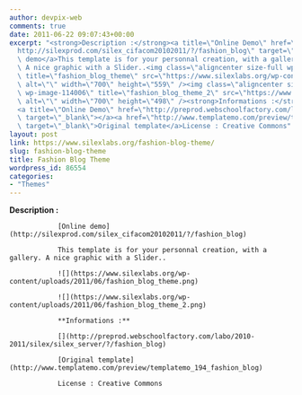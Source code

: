 ```yaml
---
author: devpix-web
comments: true
date: 2011-06-22 09:07:43+00:00
excerpt: "<strong>Description :</strong><a title=\"Online Demo\" href=\"\
  http://silexprod.com/silex_cifacom20102011/?/fashion_blog\" target=\"_blank\">Online\
  \ demo</a>This template is for your personnal creation, with a gallery.\
  \ A nice graphic with a Slider..<img class=\"aligncenter size-full wp-image-114005\"\
  \ title=\"fashion_blog_theme\" src=\"https://www.silexlabs.org/wp-content/uploads/2011/06/fashion_blog_theme.png\"\
  \ alt=\"\" width=\"700\" height=\"559\" /><img class=\"aligncenter size-full\
  \ wp-image-114006\" title=\"fashion_blog_theme_2\" src=\"https://www.silexlabs.org/wp-content/uploads/2011/06/fashion_blog_theme_2.png\"\
  \ alt=\"\" width=\"700\" height=\"498\" /><strong>Informations :</strong>\
  <a title=\"Online Demo\" href=\"http://preprod.webschoolfactory.com/labo/2010-2011/silex/silex_server/?/fashion_blog\"\
  \ target=\"_blank\"></a><a href=\"http://www.templatemo.com/preview/templatemo_194_fashion_blog\"\
  \ target=\"_blank\">Original template</a>License : Creative Commons"
layout: post
link: https://www.silexlabs.org/fashion-blog-theme/
slug: fashion-blog-theme
title: Fashion Blog Theme
wordpress_id: 86554
categories:
- "Themes"
---
```


**Description :**

				[Online demo](http://silexprod.com/silex_cifacom20102011/?/fashion_blog)

				This template is for your personnal creation, with a gallery. A nice graphic with a Slider..

				![](https://www.silexlabs.org/wp-content/uploads/2011/06/fashion_blog_theme.png)

				![](https://www.silexlabs.org/wp-content/uploads/2011/06/fashion_blog_theme_2.png)

				**Informations :**

				[](http://preprod.webschoolfactory.com/labo/2010-2011/silex/silex_server/?/fashion_blog)

				[Original template](http://www.templatemo.com/preview/templatemo_194_fashion_blog)

				License : Creative Commons
